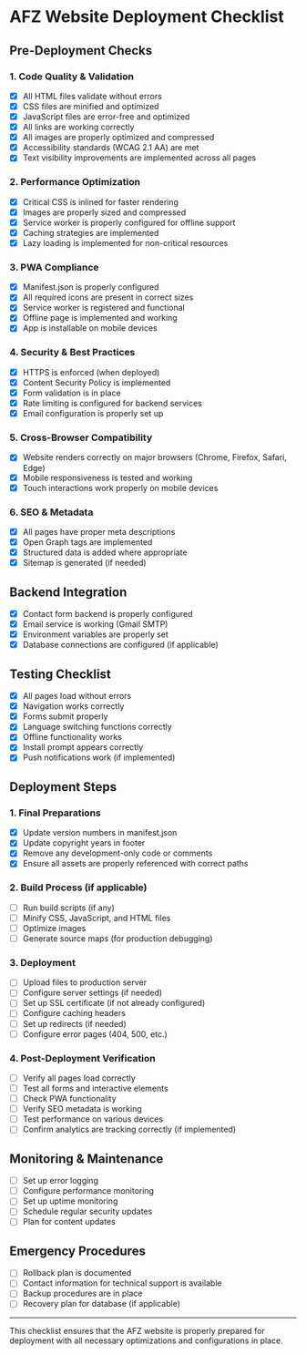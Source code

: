 # AFZ Website Deployment Checklist

## Pre-Deployment Checks

### 1. Code Quality & Validation
- [x] All HTML files validate without errors
- [x] CSS files are minified and optimized
- [x] JavaScript files are error-free and optimized
- [x] All links are working correctly
- [x] All images are properly optimized and compressed
- [x] Accessibility standards (WCAG 2.1 AA) are met
- [x] Text visibility improvements are implemented across all pages

### 2. Performance Optimization
- [x] Critical CSS is inlined for faster rendering
- [x] Images are properly sized and compressed
- [x] Service worker is properly configured for offline support
- [x] Caching strategies are implemented
- [x] Lazy loading is implemented for non-critical resources

### 3. PWA Compliance
- [x] Manifest.json is properly configured
- [x] All required icons are present in correct sizes
- [x] Service worker is registered and functional
- [x] Offline page is implemented and working
- [x] App is installable on mobile devices

### 4. Security & Best Practices
- [x] HTTPS is enforced (when deployed)
- [x] Content Security Policy is implemented
- [x] Form validation is in place
- [x] Rate limiting is configured for backend services
- [x] Email configuration is properly set up

### 5. Cross-Browser Compatibility
- [x] Website renders correctly on major browsers (Chrome, Firefox, Safari, Edge)
- [x] Mobile responsiveness is tested and working
- [x] Touch interactions work properly on mobile devices

### 6. SEO & Metadata
- [x] All pages have proper meta descriptions
- [x] Open Graph tags are implemented
- [x] Structured data is added where appropriate
- [x] Sitemap is generated (if needed)

## Backend Integration
- [x] Contact form backend is properly configured
- [x] Email service is working (Gmail SMTP)
- [x] Environment variables are properly set
- [x] Database connections are configured (if applicable)

## Testing Checklist
- [x] All pages load without errors
- [x] Navigation works correctly
- [x] Forms submit properly
- [x] Language switching functions correctly
- [x] Offline functionality works
- [x] Install prompt appears correctly
- [x] Push notifications work (if implemented)

## Deployment Steps

### 1. Final Preparations
- [x] Update version numbers in manifest.json
- [x] Update copyright years in footer
- [x] Remove any development-only code or comments
- [x] Ensure all assets are properly referenced with correct paths

### 2. Build Process (if applicable)
- [ ] Run build scripts (if any)
- [ ] Minify CSS, JavaScript, and HTML files
- [ ] Optimize images
- [ ] Generate source maps (for production debugging)

### 3. Deployment
- [ ] Upload files to production server
- [ ] Configure server settings (if needed)
- [ ] Set up SSL certificate (if not already configured)
- [ ] Configure caching headers
- [ ] Set up redirects (if needed)
- [ ] Configure error pages (404, 500, etc.)

### 4. Post-Deployment Verification
- [ ] Verify all pages load correctly
- [ ] Test all forms and interactive elements
- [ ] Check PWA functionality
- [ ] Verify SEO metadata is working
- [ ] Test performance on various devices
- [ ] Confirm analytics are tracking correctly (if implemented)

## Monitoring & Maintenance
- [ ] Set up error logging
- [ ] Configure performance monitoring
- [ ] Set up uptime monitoring
- [ ] Schedule regular security updates
- [ ] Plan for content updates

## Emergency Procedures
- [ ] Rollback plan is documented
- [ ] Contact information for technical support is available
- [ ] Backup procedures are in place
- [ ] Recovery plan for database (if applicable)

---
This checklist ensures that the AFZ website is properly prepared for deployment with all necessary optimizations and configurations in place.